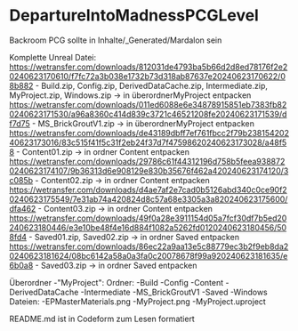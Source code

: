 # DepartureIntoMadnessPCGLevel
 Backroom PCG sollte in Inhalte/_Generated/Mardalon sein

Komplette Unreal Datei:
https://wetransfer.com/downloads/812031de4793ba5b66d2d8ed78176f2e20240623170610/f7fc72a3b038e1732b73d318ab87637e20240623170622/08b882 - Build.zip, Config.zip, DerivedDataCache.zip, Intermediate.zip, MyProject.zip, Windows.zip -> in überordnerMyProject entpacken
https://wetransfer.com/downloads/011ed6088e6e34878915851eb7383fb820240623171530/a96a8360c414d839c3721c46521208fe20240623171539/df7d75 - MS_BrickGroutV1.zip -> in überordnerMyProject entpacken
https://wetransfer.com/downloads/de43189dbff7ef761fbcc2f79b23815420240623173016/83c515f41f5c31f2eb24f37d7f47598620240623173028/a48f58 - Content01.zip -> in ordner Content entpacken
https://wetransfer.com/downloads/29786c61f44312196d758b5feea9388720240623174107/9b36313d6e908129e830b35676f462a420240623174120/3c085b - Content02.zip -> in ordner Content entpacken
https://wetransfer.com/downloads/d4ae7af2e7cad0b5126abd340c0ce90f20240623175549/7e31ab74a420824d8c57a68e3305a3a820240623175600/dfa462 - Content03.zip -> in ordner Content entpacken
https://wetransfer.com/downloads/49f0a28e3911154d05a7fcf30df7b5ed20240623180446/e3e10be48f4e16d884f1082a5262fd0120240623180456/508fd4 - Saved01.zip, Saved02.zip -> in ordner Saved entpacken
https://wetransfer.com/downloads/86ec22a9aa13e5c88779ec3b2f9eb8da20240623181624/08bc6142a58a0a3fa0c20078678f99a920240623181635/e6b0a8 - Saved03.zip -> in ordner Saved entpacken

Überordner  -"MyProject":
    Ordner: -Build
            -Config
            -Content
            -DerivedDataCache
            -Intermediate
            -MS_BrickGroutV1
            -Saved
            -Windows
    Dateien:    -EPMasterMaterials.png
                -MyProject.png
                -MyProject.uproject

README.md ist in Codeform zum Lesen formatiert